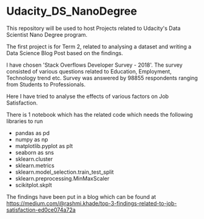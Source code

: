 # Udacity_DS_NanoDegree
This repository will be used to host Projects related to Udacity's Data Scientist Nano Degree program.

The first project is for Term 2, related to analysing a dataset and writing a Data Science Blog Post based on the findings.

I have chosen 'Stack Overflows Developer Survey - 2018'. The survey consisted of various questions related to Education, Employment, Technology trend etc. Survey was answered by 98855 respondents ranging from Students to Professionals.

Here I have tried to analyse the effects of various factors on Job Satisfaction.

There is 1 notebook which has the related code which needs the following libraries to run

- pandas as pd
- numpy as np
- matplotlib.pyplot as plt
- seaborn as sns
- sklearn.cluster
- sklearn.metrics
- sklearn.model_selection.train_test_split
- sklearn.preprocessing.MinMaxScaler
- scikitplot.skplt

The findings have been put in a blog which can be found at https://medium.com/@rashmi.khade/top-3-findings-related-to-job-satisfaction-ed0ce074a72a

